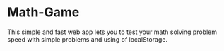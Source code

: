 # Math-Game
This simple and fast web app lets you to test your math solving problem speed with simple problems and using of localStorage. 

